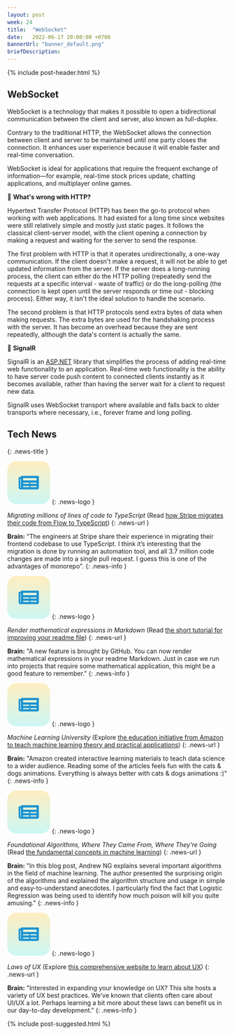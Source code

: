 ```yaml
---
layout: post
week: 24
title:  "WebSocket"
date:   2022-06-17 20:00:00 +0700
bannerUrl: "banner_default.png"
briefDescription: 
---
```


{% include post-header.html %}

## WebSocket

WebSocket is a technology that makes it possible to open a bidirectional communication between the client and server, also known as full-duplex.

Contrary to the traditional HTTP, the WebSocket allows the connection between client and server to be maintained until one party closes the connection. It enhances user experience because it will enable faster and real-time conversation.

WebSocket is ideal for applications that require the frequent exchange of information—for example, real-time stock prices update, chatting applications, and multiplayer online games.

📗 __What's wrong with HTTP?__

Hypertext Transfer Protocol (HTTP) has been the go-to protocol when working with web applications. It had existed for a long time since websites were still relatively simple and mostly just static pages. It follows the classical client-server model, with the client opening a connection by making a request and waiting for the server to send the response.

The first problem with HTTP is that it operates unidirectionally, a one-way communication. If the client doesn't make a request, it will not be able to get updated information from the server. If the server does a long-running process, the client can either do the HTTP polling (repeatedly send the requests at a specific interval - waste of traffic) or do the long-polling (the connection is kept open until the server responds or time out - blocking process). Either way, it isn't the ideal solution to handle the scenario.

The second problem is that HTTP protocols send extra bytes of data when making requests. The extra bytes are used for the handshaking process with the server. It has become an overhead because they are sent repeatedly, although the data's content is actually the same.

📗 __SignalR__

SignalR is an [ASP.NET](http://asp.net/) library that simplifies the process of adding real-time web functionality to an application. Real-time web functionality is the ability to have server code push content to connected clients instantly as it becomes available, rather than having the server wait for a client to request new data.

SignalR uses WebSocket transport where available and falls back to older transports where necessary, i.e., forever frame and long polling.

## Tech News
{: .news-title }

![memo](/assets/images/tech-news.svg)
{: .news-logo }

*Migrating millions of lines of code to TypeScript* (Read [how Stripe migrates their code from Flow to TypeScript](https://stripe.com/blog/migrating-to-typescript))
{: .news-url }

__Brain:__ "The engineers at Stripe share their experience in migrating their frontend codebase to use TypeScript. I think it’s interesting that the migration is done by running an automation tool, and all 3.7 million code changes are made into a single pull request. I guess this is one of the advantages of monorepo".
{: .news-info }

![memo](/assets/images/tech-news.svg)
{: .news-logo }

*Render mathematical expressions in Markdown* (Read [the short tutorial for improving your readme file](https://github.blog/changelog/2022-05-19-render-mathematical-expressions-in-markdown/))
{: .news-url }

__Brain:__ "A new feature is brought by GitHub. You can now render mathematical expressions in your readme Markdown. Just in case we run into projects that require some mathematical application, this might be a good feature to remember."
{: .news-info }

![memo](/assets/images/tech-news.svg)
{: .news-logo }

*Machine Learning University* (Explore [the education initiative from Amazon to teach machine learning theory and practical applications](https://mlu-explain.github.io/))
{: .news-url }

__Brain:__ "Amazon created interactive learning materials to teach data science to a wider audience. Reading some of the articles feels fun with the cats & dogs animations. Everything is always better with cats & dogs animations :)"
{: .news-info }

![memo](/assets/images/tech-news.svg)
{: .news-logo }

*Foundational Algorithms, Where They Came From, Where They're Going* (Read [the fundamental concepts in machine learning](https://read.deeplearning.ai/the-batch/issue-146/))
{: .news-url }

__Brain:__ "In this blog post, Andrew NG explains several important algorithms in the field of machine learning. The author presented the surprising origin of the algorithms and explained the algorithm structure and usage in simple and easy-to-understand anecdotes. I particularly find the fact that Logistic Regression was being used to identify how much poison will kill you quite amusing."
{: .news-info }

![memo](/assets/images/tech-news.svg)
{: .news-logo }

*Laws of UX* (Explore [this comprehensive website to learn about UX](https://lawsofux.com/))
{: .news-url }

__Brain:__ "Interested in expanding your knowledge on UX? This site hosts a variety of UX best practices. We’ve known that clients often care about UI/UX a lot. Perhaps learning a bit more about these laws can benefit us in our day-to-day development."
{: .news-info }

{% include post-suggested.html %}
